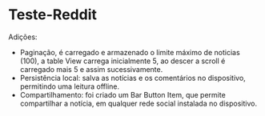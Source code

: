 # Teste-Reddit

Adições:
- Paginação, é carregado e armazenado o limite máximo de noticias (100), a table View carrega inicialmente 5, ao descer a scroll é carregado mais 5 e assim sucessivamente.
- Persistência local: salva as notícias  e os comentários no dispositivo, permitindo uma leitura offline.
- Compartilhamento: foi criado um Bar Button Item, que permite compartilhar a notícia, em qualquer rede social instalada no dispositivo.
